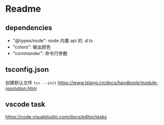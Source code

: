 # Readme

## dependencies
- "@types/node": node 内置 api 的 .d.ts
- "colors": 输出颜色
- "commander": 命令行参数

## tsconfig.json
创建默认文件 `tsc --init`
https://www.tslang.cn/docs/handbook/module-resolution.html

## vscode task
https://code.visualstudio.com/docs/editor/tasks